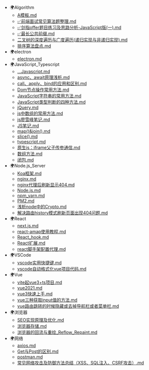 - :earth_africa:Algorithm
  - [A模板.md](Algorithm/A模板.md)
  - [✅前端面试常见算法题整理.md](Algorithm/✅前端面试常见算法题整理.md)
  - [✅剑指offer题目练习及思路分析-JavaScript版(一).md](Algorithm/✅剑指offer题目练习及思路分析-JavaScript版(一).md)
  - [✅最长公共前缀.md](Algorithm/✅最长公共前缀.md)
  - [二叉树的深度遍历与广度遍历(递归实现与非递归实现).md](Algorithm/二叉树的深度遍历与广度遍历(递归实现与非递归实现).md)
  - [排序算法盘点.md](Algorithm/排序算法盘点.md)
- :earth_africa:electron
  - [electron.md](electron/electron.md)
- :earth_africa:JavaScript_Typescript
  - [...Javascript.md](JavaScript_Typescript/...Javascript.md)
  - [async、await原理浅析.md](JavaScript_Typescript/async、await原理浅析.md)
  - [call、apply、bind的应用和区别.md](JavaScript_Typescript/call、apply、bind的应用和区别.md)
  - [Dom节点操作常用方法.md](JavaScript_Typescript/Dom节点操作常用方法.md)
  - [JavaScript字符串的常用方法.md](JavaScript_Typescript/JavaScript字符串的常用方法.md)
  - [JavaScript类型判断的四种方法.md](JavaScript_Typescript/JavaScript类型判断的四种方法.md)
  - [jQuery.md](JavaScript_Typescript/jQuery.md)
  - [js中数组的常用方法.md](JavaScript_Typescript/js中数组的常用方法.md)
  - [js廖雪峰笔记.md](JavaScript_Typescript/js廖雪峰笔记.md)
  - [JS笔记.md](JavaScript_Typescript/JS笔记.md)
  - [map()&join().md](JavaScript_Typescript/map()&join().md)
  - [slice().md](JavaScript_Typescript/slice().md)
  - [typescript.md](JavaScript_Typescript/typescript.md)
  - [原生js：iframe父子传参通信.md](JavaScript_Typescript/原生js：iframe父子传参通信.md)
  - [数组方法.md](JavaScript_Typescript/数组方法.md)
  - [闭包.md](JavaScript_Typescript/闭包.md)
- :earth_africa:Node.js_Server
  - [Koa框架.md](Node.js_Server/Koa框架.md)
  - [nginx.md](Node.js_Server/nginx.md)
  - [nginx代理后刷新显示404.md](Node.js_Server/nginx代理后刷新显示404.md)
  - [Node.js.md](Node.js_Server/Node.js.md)
  - [npm_yarn.md](Node.js_Server/npm_yarn.md)
  - [PM2.md](Node.js_Server/PM2.md)
  - [浅析node中的Crypto.md](Node.js_Server/浅析node中的Crypto.md)
  - [解决路由history模式刷新页面出现404问题.md](Node.js_Server/解决路由history模式刷新页面出现404问题.md)
- :earth_africa:React
  - [next.js.md](React/next.js.md)
  - [react-amap使用教程.md](React/react-amap使用教程.md)
  - [React_hook.md](React/React_hook.md)
  - [React扩展.md](React/React扩展.md)
  - [react脚手架配置代理.md](React/react脚手架配置代理.md)
- :earth_africa:VSCode
  - [vscode实用快捷键.md](VSCode/vscode实用快捷键.md)
  - [vscode自动格式化vue项目代码.md](VSCode/vscode自动格式化vue项目代码.md)
- :earth_africa:Vue
  - [vite起vue3+ts项目.md](Vue/vite起vue3+ts项目.md)
  - [vue2021.md](Vue/vue2021.md)
  - [vue3快速上手.md](Vue/vue3快速上手.md)
  - [vue三种获取input值的方法.md](Vue/vue三种获取input值的方法.md)
  - [vue路由跳转的时候隐藏或去掉导航栏或者菜单栏.md](Vue/vue路由跳转的时候隐藏或去掉导航栏或者菜单栏.md)
- :earth_africa:浏览器
  - [SEO实现原理及优化.md](浏览器/SEO实现原理及优化.md)
  - [浏览器存储.md](浏览器/浏览器存储.md)
  - [浏览器的回流与重绘_Reflow_Repaint.md](浏览器/浏览器的回流与重绘_Reflow_Repaint.md)
- :earth_africa:网络
  - [axios.md](网络/axios.md)
  - [Get与Post的区别.md](网络/Get与Post的区别.md)
  - [postman.md](网络/postman.md)
  - [常见网络攻击及防御方法总结（XSS、SQL注入、CSRF攻击）.md](网络/常见网络攻击及防御方法总结（XSS、SQL注入、CSRF攻击）.md)